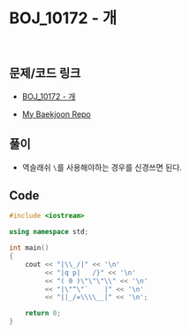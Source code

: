 # BOJ_10172 - 개

&nbsp;

## 문제/코드 링크

- [BOJ_10172 - 개](https://www.acmicpc.net/problem/10172)

- [My Baekjoon Repo](https://github.com/Meantint/Baekjoon)

## 풀이

- 역슬래쉬 `\`를 사용해야하는 경우를 신경쓰면 된다.

## Code

```cpp
#include <iostream>

using namespace std;

int main()
{
    cout << "|\\_/|" << '\n'
         << "|q p|   /}" << '\n'
         << "( 0 )\"\"\"\\" << '\n'
         << "|\"^\"`    |" << '\n'
         << "||_/=\\\\__|" << '\n';

    return 0;
}
```
